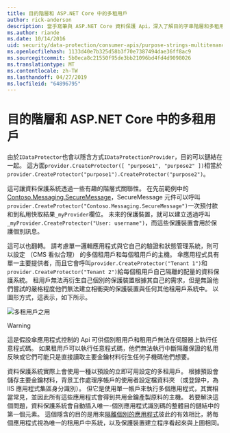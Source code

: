 ```yaml
---
title: 目的階層和 ASP.NET Core 中的多租用戶
author: rick-anderson
description: 當手寫筆與 ASP.NET Core 資料保護 Api，深入了解目的字串階層和多租用戶。
ms.author: riande
ms.date: 10/14/2016
uid: security/data-protection/consumer-apis/purpose-strings-multitenancy
ms.openlocfilehash: 1133d40e7b325d58b3f70e7387494dae36ff8ac9
ms.sourcegitcommit: 5b0eca8c21550f95de3bb21096bd4fd4d9098026
ms.translationtype: MT
ms.contentlocale: zh-TW
ms.lasthandoff: 04/27/2019
ms.locfileid: "64896795"
---
```

# <a name="purpose-hierarchy-and-multi-tenancy-in-aspnet-core"></a>目的階層和 ASP.NET Core 中的多租用戶

由於`IDataProtector`也會以隱含方式`IDataProtectionProvider`，目的可以鏈結在一起。 這方面`provider.CreateProtector([ "purpose1", "purpose2" ])`相當於`provider.CreateProtector("purpose1").CreateProtector("purpose2")`。

這可讓資料保護系統透過一些有趣的階層式關聯性。 在先前範例中的[Contoso.Messaging.SecureMessage](xref:security/data-protection/consumer-apis/purpose-strings#data-protection-contoso-purpose)，SecureMessage 元件可以呼叫`provider.CreateProtector("Contoso.Messaging.SecureMessage")`一次預付款和到私用快取結果`_myProvider`欄位。 未來的保護裝置，就可以建立透過呼叫`_myProvider.CreateProtector("User: username")`，而這些保護裝置會用於保護個別訊息。

這可以也翻轉。 請考慮單一邏輯應用程式與它自己的驗證和狀態管理系統，則可以設定 （CMS 看似合理） 的多個租用戶和每個租用戶的主機。 傘應用程式具有單一主要提供者，而且它會呼叫`provider.CreateProtector("Tenant 1")`和`provider.CreateProtector("Tenant 2")`給每個租用戶自己隔離的配量的資料保護系統。 租用戶無法再衍生自己個別的保護裝置根據其自己的需求，但是無論他們嘗試的嚴格程度他們無法建立相衝突的保護裝置與任何其他租用戶系統中。 以圖形方式，這表示，如下所示。

![多租用戶之用](purpose-strings-multitenancy/_static/purposes-multi-tenancy.png)

>[!WARNING]
> 這是假設傘應用程式控制的 Api 可供個別租用戶和租用戶無法在伺服器上執行任意程式碼。 如果租用戶可以執行任意程式碼，他們無法執行中斷隔離保證的私用反映或它們可能只是直接讀取主要金鑰材料衍生任何子機碼他們想要。

資料保護系統實際上會使用一種以預設的立即可用設定的多租用戶。 根據預設會儲存主要金鑰材料，背景工作處理序帳戶的使用者設定檔資料夾 （或登錄中，為 IIS 應用程式集區身分識別）。 但它是使用單一帳戶來執行多個應用程式，其實相當常見，並因此所有這些應用程式會得到共用金鑰產製原料的主機。 若要解決這個問題，資料保護系統會自動插入唯一-個別應用程式識別碼的整體目的鏈結中的第一個元素。 這個隱含的目的是用來[隔離個別的應用程式](xref:security/data-protection/configuration/overview#per-application-isolation)彼此的有效相比，將每個應用程式視為唯一的租用戶中系統，以及保護裝置建立程序看起來與上圖相同。
